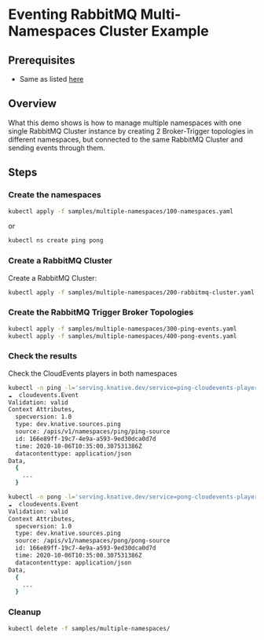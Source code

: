 # Eventing RabbitMQ Multi-Namespaces Cluster Example

## Prerequisites

- Same as listed [here](../../docs/prerequisites.md)

## Overview

What this demo shows is how to manage multiple namespaces with one single RabbitMQ Cluster instance by creating 2 Broker-Trigger topologies in different namespaces, but connected to the same RabbitMQ Cluster and sending events through them.

## Steps

### Create the namespaces

```sh
kubectl apply -f samples/multiple-namespaces/100-namespaces.yaml
```
or
```sh
kubectl ns create ping pong
```

### Create a RabbitMQ Cluster

Create a RabbitMQ Cluster:

```sh
kubectl apply -f samples/multiple-namespaces/200-rabbitmq-cluster.yaml
```

### Create the RabbitMQ Trigger Broker Topologies

```sh
kubectl apply -f samples/multiple-namespaces/300-ping-events.yaml
kubectl apply -f samples/multiple-namespaces/400-pong-events.yaml
```

### Check the results

Check the CloudEvents players in both namespaces

```sh
kubectl -n ping -l='serving.knative.dev/service=ping-cloudevents-player-rabbitmq' logs -c user-container
☁️  cloudevents.Event
Validation: valid
Context Attributes,
  specversion: 1.0
  type: dev.knative.sources.ping
  source: /apis/v1/namespaces/ping/ping-source
  id: 166e89ff-19c7-4e9a-a593-9ed30dca0d7d
  time: 2020-10-06T10:35:00.307531386Z
  datacontenttype: application/json
Data,
  {
    ...
  }
```
```sh
kubectl -n pong -l='serving.knative.dev/service=pong-cloudevents-player-rabbitmq' logs -c user-container
☁️  cloudevents.Event
Validation: valid
Context Attributes,
  specversion: 1.0
  type: dev.knative.sources.ping
  source: /apis/v1/namespaces/pong/pong-source
  id: 166e89ff-19c7-4e9a-a593-9ed30dca0d7d
  time: 2020-10-06T10:35:00.307531386Z
  datacontenttype: application/json
Data,
  {
    ...
  }
```

### Cleanup

```sh
kubectl delete -f samples/multiple-namespaces/
```

